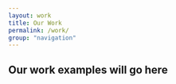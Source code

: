 ```yaml
---
layout: work
title: Our Work
permalink: /work/
group: "navigation"
---
```


## Our work examples will go here